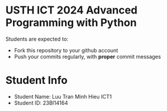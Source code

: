 USTH ICT 2024 Advanced Programming with Python
=====================================================

Students are expected to:
* Fork this repository to your github account
* Push your commits regularly, with **proper** commit messages


Student Info
=========================

* Student Name: Luu Tran Minh Hieu ICT1
* Student ID: 23BI14164

